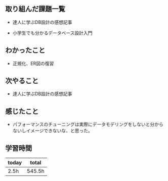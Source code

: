 

## 取り組んだ課題一覧

- 達人に学ぶDB設計の感想記事

- 小学生でも分かるデータベース設計入門

## わかったこと

- 正規化、ER図の復習

## 次やること

- 達人に学ぶDB設計の感想記事

## 感じたこと

- パフォーマンスのチューニングは実際にデータモデリングをしないと分からないしイメージできないな、と思った。

## 学習時間

| today | total | 
|---|---|
| 2\.5h | 545\.5h | 


